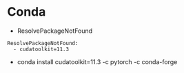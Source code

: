 # Conda
* ResolvePackageNotFound 
```
ResolvePackageNotFound:
  - cudatoolkit=11.3
```
* conda install cudatoolkit=11.3 -c pytorch -c conda-forge
